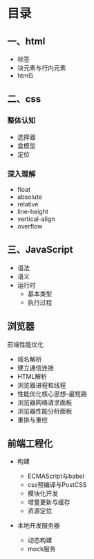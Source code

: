 # 目录

## 一、html

- 标签
- 块元素与行内元素
- html5

## 二、css

### 整体认知

- 选择器
- 盒模型
- 定位

### 深入理解

- float
- absolute
- relative
- line-height
- vertical-align
- overflow

## 三、JavaScript

- 语法
- 语义
- 运行时
    - 基本类型
    - 执行过程

## 浏览器
前端性能优化

- 域名解析
- 建立通信连接
- HTML解析
- 浏览器进程和线程
- 性能优化核心思想-最短路
- 浏览器网络请求面板
- 浏览器性能分析面板
- 重排与重绘

## 前端工程化

- 构建
    - ECMAScript与babel
    - css预编译与PostCSS
    - 模块化开发
    - 增量更新与缓存
    - 资源定位

- 本地开发服务器
    - 动态构建
    - mock服务
